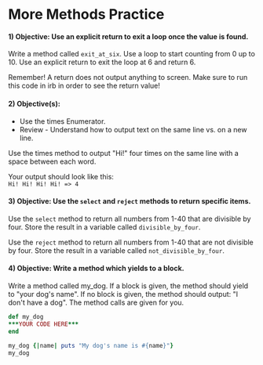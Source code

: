 # More Methods Practice  

#### 1) Objective: Use an explicit return to exit a loop once the value is found.  
Write a method called `exit_at_six`. Use a loop to start counting from 0 up to 10. Use an explicit return to exit the loop at 6 and return 6.  

Remember! A return does not output anything to screen. Make sure to run this code in irb in order to see the return value!

#### 2) Objective(s):
* Use the times Enumerator.  
* Review - Understand how to output text on the same line vs. on a new line.  

Use the times method to output "Hi!" four times on the same line with a space between each word.  

Your output should look like this:  
`Hi! Hi! Hi! Hi! => 4`  


#### 3) Objective: Use the `select` and `reject` methods to return specific items.  

Use the `select` method to return all numbers from 1-40 that are divisible by four. Store the result in a variable called `divisible_by_four`.  


Use the `reject` method to return all numbers from 1-40 that are not divisible by four. Store the result in a variable called `not_divisible_by_four`.  


#### 4) Objective: Write a method which yields to a block.  

Write a method called my_dog. If a block is given, the method should yield to "your dog's name". If no block is given, the method should output: "I don't have a dog". The method calls are given for you.  

```ruby
def my_dog
***YOUR CODE HERE***
end

my_dog {|name| puts "My dog's name is #{name}"}
my_dog
```
